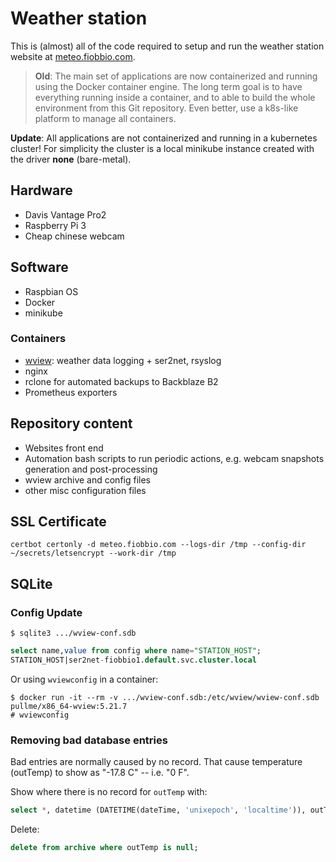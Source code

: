 # Weather station

This is (almost) all of the code required to setup and run the weather station website
at [meteo.fiobbio.com](http://meteo.fiobbio.com).

> **Old**:
> The main set of applications are now containerized and running using the
> Docker container engine.
> The long term goal is to have everything running inside a container,
> and to able to build the whole environment from this Git repository. Even better, use a
> k8s-like platform to manage all containers.

**Update**:
All applications are not containerized and running in a kubernetes cluster!
For simplicity the cluster is a local minikube instance created with the driver
**none** (bare-metal).

## Hardware
* Davis Vantage Pro2
* Raspberry Pi 3
* Cheap chinese webcam

## Software
* Raspbian OS
* Docker
* minikube

### Containers
* [wview](http://www.wviewweather.com): weather data logging + ser2net, rsyslog
* nginx
* rclone for automated backups to Backblaze B2
* Prometheus exporters

## Repository content
* Websites front end
* Automation bash scripts to run periodic actions, e.g. webcam snapshots generation
  and post-processing
* wview archive and config files
* other misc configuration files

## SSL Certificate
```
certbot certonly -d meteo.fiobbio.com --logs-dir /tmp --config-dir ~/secrets/letsencrypt --work-dir /tmp
```

## SQLite
### Config Update

```
$ sqlite3 .../wview-conf.sdb
```

```sql
select name,value from config where name="STATION_HOST";
STATION_HOST|ser2net-fiobbio1.default.svc.cluster.local
```

Or using `wviewconfig` in a container:
```
$ docker run -it --rm -v .../wview-conf.sdb:/etc/wview/wview-conf.sdb pullme/x86_64-wview:5.21.7
# wviewconfig
```

### Removing bad database entries

Bad entries are normally caused by no record. That cause temperature (outTemp)
to show as "-17.8 C" -- i.e. "0 F".

Show where there is no record for `outTemp` with:

```sql
select *, datetime (DATETIME(dateTime, 'unixepoch', 'localtime')), outTemp from archive where outTemp is null;
```

Delete:

```sql
delete from archive where outTemp is null;
```
